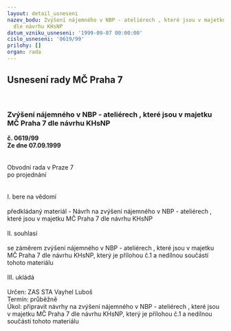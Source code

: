 ```yaml
---
layout: detail_usneseni
nazev_bodu: Zvýšení nájemného v NBP - ateliérech , které jsou v majetku MČ Praha 7
  dle návrhu KHsNP
datum_vzniku_usneseni: '1999-09-07 00:00:00'
cislo_usneseni: '0619/99'
prilohy: []
organ: rada
---
```

<div id="ucUsn_pList" class="usn">
	<span><h2>Usnesení rady MČ Praha 7 </h2>
<br></span><div class="standBody">
<span><h3>Zvýšení nájemného v NBP - ateliérech , které jsou v majetku MČ Praha 7 dle návrhu KHsNP</h3></span><div class="center">
		<strong>č. 0619/99</strong><br>
	</div>
<div class="center">
		<strong>Ze dne 07.09.1999</strong><br><br>
	</div>
<br>Obvodní rada v Praze 7<br>po projednání<br><br><br>I.	bere na vědomí<br><br> předkládaný materiál - Návrh na  zvýšení nájemného v NBP - ateliérech , které jsou v majetku MČ Praha 7 dle návrhu KHsNP <br><br>II.	souhlasí <br><br>se záměrem zvýšení  nájemného v NBP - ateliérech , které jsou v majetku MČ Praha 7 dle návrhu KHsNP, který je přílohou č.1 a nedílnou součástí tohoto materiálu <br><br>III.	ukládá <br><br> Určen:	     	ZAS STA Vayhel Luboš<br>Termín: průběžně<br>Úkol:	připravit návrhy na zvýšení  nájemného v NBP - ateliérech , které jsou v majetku MČ Praha 7 dle návrhu KHsNP, který je přílohou č.1 a nedílnou součástí tohoto materiálu <br>
</div>
</div>